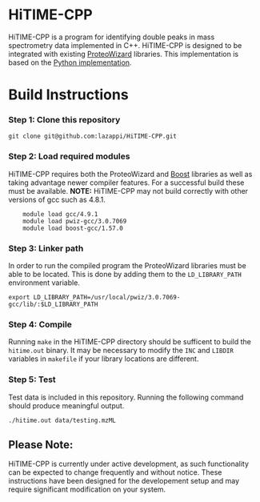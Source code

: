 # HiTIME-CPP

HiTIME-CPP is a program for identifying double peaks in mass spectrometry
data implemented in C++. HiTIME-CPP is designed to be integrated with 
existing [ProteoWizard](proteowizard.sourceforge.net) libraries. This
implementation is based on the 
[Python implementation](https://github.com/bjpop/HiTIME). 

# Build Instructions

### Step 1: Clone this repository

`git clone git@github.com:lazappi/HiTIME-CPP.git`

### Step 2: Load required modules

HiTIME-CPP requires both the ProteoWizard and [Boost](www.boost.org) 
libraries as well as taking advantage newer compiler features. For a 
successful build these must be available. **NOTE:** HiTIME-CPP may not build
correctly with other versions of gcc such as 4.8.1.

```
    module load gcc/4.9.1
    module load pwiz-gcc/3.0.7069
    module load boost-gcc/1.57.0
```

### Step 3: Linker path

In order to run the compiled program the ProteoWizard libraries must be able
to be located. This is done by adding them to the `LD_LIBRARY_PATH` 
environment variable.

`export LD_LIBRARY_PATH=/usr/local/pwiz/3.0.7069-gcc/lib/:$LD_LIBRARY_PATH`

### Step 4: Compile

Running `make` in the HiTIME-CPP directory should be sufficent to build the
`hitime.out` binary. It may be necessary to modify the `INC` and `LIBDIR`
variables in `makefile` if your library locations are different.

### Step 5: Test

Test data is included in this repository. Running the following command
should produce meaningful output.

`./hitime.out data/testing.mzML`

## Please Note:

HiTIME-CPP is currently under active development, as such functionality can
be expected to change frequently and without notice. These instructions have
been designed for the developement setup and may require significant
modification on your system.

